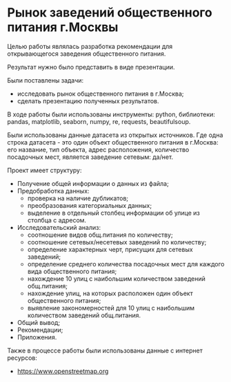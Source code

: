 # **Рынок заведений общественного питания г.Москвы**

Целью работы являлась разработка рекомендации для открывающегося заведения общественного питания.

Результат нужно было представить в виде презентации.

Были поставлены задачи:
  - исследовать рынок общественного питания в г.Москва;
  - сделать презентацию полученных результатов.

В ходе работы были использованы инструменты: python, библиотеки: pandas, matplotlib, seaborn, numpy, re, requests, beautifulsoup.

Были использованы данные датасета из открытых источников. Где одна строка датасета - это один объект общественного питания в г.Москва: его название, тип объекта, адрес расположения, количество посадочных мест, является заведение сетевым: да/нет.

Проект имеет структуру:
  - Получение общей информации о данных из файла;
  - Предобработка данных:
    - проверка на наличие дубликатов;
    - преобразования категориальных данных;
    - выделение в отдельный столбец информации об улице из столбца с адресом.
  - Исследовательский анализ:
    - соотношение видов общ.питания по количеству;
    - соотношение сетевых/несетевых заведений по количеству;
    - определение характерных черт, присущих для сетевых заведений;
    - определение среднего количества посадочных мест для каждого вида общественного питания;
    - нахождение 10 улиц с наибольшим количеством заведений общ.питания;
    - нахождение улиц, на которых расположен один объект общественного питания;
    - выявление закономерностей для 10 улиц с наибольшим количеством заведений общ.питания.
  - Общий вывод;
  - Рекомендации;
  - Приложения.

Также в процессе работы были использованы данные с интернет ресурсов:
  - https://www.openstreetmap.org
  